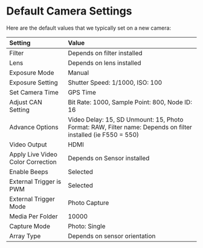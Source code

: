 # Default Camera Settings

Here are the default values that we typically set on a new camera:

| Setting | Value |
| :--- | :--- |
| Filter | Depends on filter installed |
| Lens | Depends on lens installed |
| Exposure Mode | Manual |
| Exposure Setting | Shutter Speed: 1/1000, ISO: 100 |
| Set Camera Time | GPS Time |
| Adjust CAN Setting | Bit Rate: 1000, Sample Point: 800, Node ID: 16 |
| Advance Options | Video Delay: 15, SD Unmount: 15, Photo Format: RAW, Filter name: Depends on filter installed \(ie F550 = 550\) |
| Video Output | HDMI |
| Apply Live Video Color Correction | Depends on Sensor installed |
| Enable Beeps | Selected |
| External Trigger is PWM | Selected |
| External Trigger Mode | Photo Capture |
| Media Per Folder | 10000 |
| Capture Mode | Photo: Single |
| Array Type | Depends on sensor orientation |



